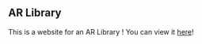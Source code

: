 ## AR Library

This is a website for an AR Library ! You can view it [here](https://grason-id-xiaowu.github.io/ARQuickLookWeb.html)!


